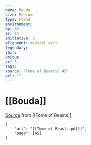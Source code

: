 ```yaml
---
name: Bouda
size: Medium
type: Fiend
environment: 
hp: 93
ac: 15
initiative: 2
alignment: neutral evil
legendary: 
lair: 
unique: 
cr: 5
tags: 
source: "Tome of Beasts: 45"
url: ""
---
```

# [[Bouda]]

[Source](zotero://open-pdf/library/items/ULEQWHJM?page=45) from [[Tome of Beasts]]

```pdf
{
	"url": "[[Tome of Beasts.pdf]]",
	"page": [45]
}
```

